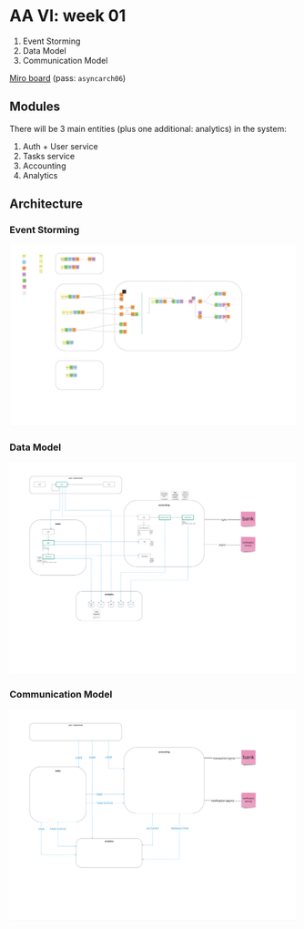# AA VI: week 01

1. Event Storming
2. Data Model
3. Communication Model

[Miro board](https://miro.com/app/board/uXjVNu6gyn0=/?share_link_id=105612972961) (pass: `asyncarch06`)

## Modules

There will be 3 main entities (plus one additional: analytics) in the system:

1. Auth + User service
2. Tasks service
3. Accounting
4. Analytics


## Architecture

### Event Storming

![](img/AA6_WK01__event_storming.jpg)


### Data Model

![](img/AA6_WK01__data_model.jpg)


### Communication Model

![](img/AA6_WK01__communication_model.jpg)

